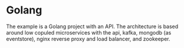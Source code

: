 # Golang
The example is a Golang project with an API. The architecture is based around low copuled microservices with the api, kafka, mongodb (as eventstore), nginx reverse proxy and load balancer, and zookeeper.
